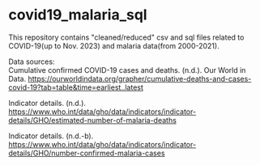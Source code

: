 # covid19_malaria_sql
This repository contains "cleaned/reduced" csv and sql files related to COVID-19(up to Nov. 2023)  and malaria data(from 2000-2021).  
 
Data sources:  
Cumulative confirmed COVID-19 cases and deaths. (n.d.). Our World in Data. https://ourworldindata.org/grapher/cumulative-deaths-and-cases-covid-19?tab=table&time=earliest..latest  
 
Indicator details. (n.d.). https://www.who.int/data/gho/data/indicators/indicator-details/GHO/estimated-number-of-malaria-deaths  
 
Indicator details. (n.d.-b). https://www.who.int/data/gho/data/indicators/indicator-details/GHO/number-confirmed-malaria-cases  
